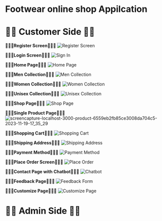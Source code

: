 # Footwear online shop Appilcation

# 👋👋 Customer Side 👋👋
**👋👋👋Register Screen👋👋👋**
![Register Screen](https://github.com/Thakshan98/footwear-web-application/assets/103124559/e081c38c-c909-4747-94b4-6cdacf3fa97e)

**👋👋👋Login Screen👋👋👋**
![Sign In](https://github.com/Thakshan98/footwear-web-application/assets/103124559/8fc92530-bfa9-4848-981b-df8019ab7764)

**👋👋👋Home Page👋👋👋**
![Home Page](https://github.com/Thakshan98/footwear-web-application/assets/103124559/ddcbc824-7a90-4812-89e9-bc44a6a5fff8)

**👋👋👋Men Collection👋👋👋**
![Men Collection](https://github.com/Thakshan98/footwear-web-application/assets/103124559/8fed534c-e5b0-4826-9422-af59ed67b688)

**👋👋👋Women Collection👋👋👋**
![Women Collection](https://github.com/Thakshan98/footwear-web-application/assets/103124559/a60895ae-dd25-4583-a83f-71982290a8a6)

**👋👋👋Unisex Collection👋👋👋**
![Unisex Collection](https://github.com/Thakshan98/footwear-web-application/assets/103124559/a85a808a-b3f5-4a6d-83d0-0e09849b0292)

**👋👋👋Shop Page👋👋👋**
![Shop Page](https://github.com/Thakshan98/footwear-web-application/assets/103124559/55d97d00-a05d-4244-884e-20b8127e0d3a)

**👋👋👋Single Product Page👋👋👋**
![screencapture-localhost-3000-product-6559eb2fb85ce3008da704c5-2023-11-19-17_35_29](https://github.com/Thakshan98/footwear-web-application/assets/103124559/6d840b4c-c891-489a-afc8-20dfd015d935)

**👋👋👋Shopping Cart👋👋👋**
![Shopping Cart](https://github.com/Thakshan98/footwear-web-application/assets/103124559/1270ad73-691c-4aab-a0b1-60341700df49)

**👋👋👋Shipping Address👋👋👋**
![Shipping Address](https://github.com/Thakshan98/footwear-web-application/assets/103124559/d2aa35e2-2f46-47a4-b1a8-064698efd634)

**👋👋👋Payment Method👋👋👋**
![Payment Method](https://github.com/Thakshan98/footwear-web-application/assets/103124559/4885ffc2-0906-4a9e-a39b-daa85344baa0)

**👋👋👋Place Order Screen👋👋👋**
![Place Order](https://github.com/Thakshan98/footwear-web-application/assets/103124559/e0a7d90a-c1be-4bbf-ba35-6c3ecfdf6884)

**👋👋👋Contact Page with Chatbot👋👋👋**
![Chatbot](https://github.com/Thakshan98/footwear-web-application/assets/103124559/4cd80161-7d6a-40e6-843c-3f843cea74d1)

**👋👋👋Feedback Page👋👋👋**
![Feedback Form](https://github.com/Thakshan98/footwear-web-application/assets/103124559/a705aeaf-fe3b-4617-884e-c975bd70d62b)

**👋👋👋Customize Page👋👋👋**
![Customize Page](https://github.com/Thakshan98/footwear-web-application/assets/103124559/b3b80b3c-c9ae-477a-a896-8809fa548404)


# 👋👋 Admin Side 👋👋



